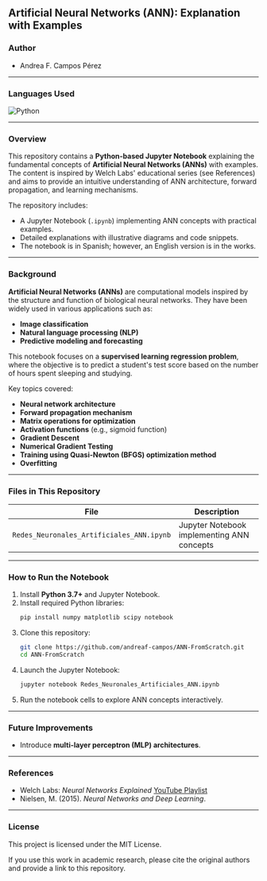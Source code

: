 ## **Artificial Neural Networks (ANN): Explanation with Examples**

### **Author**
- Andrea F. Campos Pérez

---
### **Languages Used**

![Python](https://img.shields.io/badge/Language-Python-blue?style=for-the-badge&logo=python)

---

### **Overview**
This repository contains a **Python-based Jupyter Notebook** explaining the fundamental concepts of **Artificial Neural Networks (ANNs)** with examples. The content is inspired by Welch Labs' educational series (see References) and aims to provide an intuitive understanding of ANN architecture, forward propagation, and learning mechanisms.

The repository includes:
- A Jupyter Notebook (`.ipynb`) implementing ANN concepts with practical examples.
- Detailed explanations with illustrative diagrams and code snippets.
- The notebook is in Spanish; however, an English version is in the works. 

---

### **Background**
**Artificial Neural Networks (ANNs)** are computational models inspired by the structure and function of biological neural networks. They have been widely used in various applications such as:
- **Image classification**
- **Natural language processing (NLP)**
- **Predictive modeling and forecasting**

This notebook focuses on a **supervised learning regression problem**, where the objective is to predict a student's test score based on the number of hours spent sleeping and studying.

Key topics covered:
- **Neural network architecture**
- **Forward propagation mechanism**
- **Matrix operations for optimization**
- **Activation functions** (e.g., sigmoid function)
- **Gradient Descent**
- **Numerical Gradient Testing**
- **Training using Quasi-Newton (BFGS) optimization method**
- **Overfitting**

---

### **Files in This Repository**

| File | Description |
|------|------------|
| `Redes_Neuronales_Artificiales_ANN.ipynb` | Jupyter Notebook implementing ANN concepts |

---

### **How to Run the Notebook**
1. Install **Python 3.7+** and Jupyter Notebook.
2. Install required Python libraries:
   ```sh
   pip install numpy matplotlib scipy notebook
   ```
3. Clone this repository:
   ```sh
   git clone https://github.com/andreaf-campos/ANN-FromScratch.git
   cd ANN-FromScratch
   ```
4. Launch the Jupyter Notebook:
   ```sh
   jupyter notebook Redes_Neuronales_Artificiales_ANN.ipynb
   ```
5. Run the notebook cells to explore ANN concepts interactively.

---

### **Future Improvements**
- Introduce **multi-layer perceptron (MLP) architectures**.

---

### **References**
- Welch Labs: *Neural Networks Explained* [YouTube Playlist](https://youtube.com/playlist?list=PLiaHhY2iBX9hdHaRr6b7XevZtgZRa1PoU)
- Nielsen, M. (2015). *Neural Networks and Deep Learning*.

---

### **License**
This project is licensed under the MIT License.

If you use this work in academic research, please cite the original authors and provide a link to this repository.

